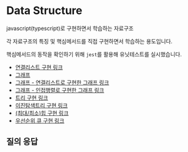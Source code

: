 # Data Structure

javascript(typescript)로 구현하면서 학습하는 자료구조

각 자료구조의 특징 및 핵심메서드를 직접 구현하면서 학습하는 용도입니다.

핵심메서드의 동작을 확인하기 위해 `jest`를 활용해 유닛테스트를 실시했습니다.

- [연결리스트 구현 링크](./LinkedList)
- [그래프](./Graph)
- [그래프 - 연결리스트로 구현한 그래프 링크](./Graph/AdjacencyListGraph)
- [그래프 - 인접행렬로 구현한 그래프 링크](./Graph/AdjacencyMatrixGraph)
- [트리 구현 링크](./Tree)
- [이진탐색트리 구현 링크](./BinarySearchTree)
- [(최대/최소)힙 구현 링크](./Heap)
- [우선순위 큐 구현 링크](./PriorityQueue)

## 질의 응답
